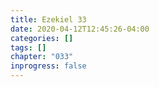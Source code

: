 ```yaml
---
title: Ezekiel 33
date: 2020-04-12T12:45:26-04:00
categories: []
tags: []
chapter: "033"
inprogress: false
---
```


